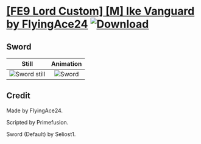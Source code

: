 # [\[FE9 Lord Custom\] \[M\] Ike Vanguard by FlyingAce24](./) [![Download](https://img.shields.io/badge/Download--red?style=social&logo=github)](https://minhaskamal.github.io/DownGit/#/home?url=https://github.com/Klokinator/FE-Repo/tree/main/Battle%20Animations%2FLords%20-%20Vanilla%20and%20Custom%2F%5BFE9%20Lord%20Custom%5D%20%5BM%5D%20Ike%20Vanguard%20by%20FlyingAce24%2F1.%20Sword)

## Sword

| Still | Animation |
| :---: | :-------: |
| ![Sword still](./Sword_000.png) | ![Sword](./Sword.gif) |

## Credit

Made by FlyingAce24.

Scripted by Primefusion.

Sword (Default) by Seliost1.
